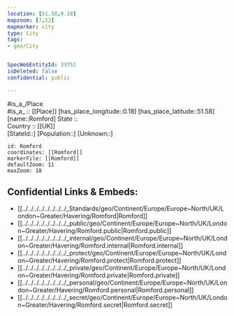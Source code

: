 ```yaml
---
location: [51.58,0.18] 
mapzoom: [7,12] 
mapmarker: city 
type: City
tags:
- geo/City


SpocWebEntityId: 33751
isDeleted: false
confidential: public

---
```

#is_a_/Place  
#is_a_ :: [[Place]] 
[has_place_longitude::0.18] 
[has_place_latitude::51.58] 
[name::Romford] 
State ::  
Country :: [[UK]]  
[StateId::] 
[Population::] 
[Unknown::] 


```leaflet
id: Romford
coordinates: [[Romford]] 
markerFile: [[Romford]] 
defaultZoom: 11 
maxZoom: 18
```


## Confidential Links & Embeds: 
- [[../../../../../../../../_Standards/geo/Continent/Europe/Europe~North/UK/London~Greater/Havering/Romford|Romford]] 
- [[../../../../../../../../_public/geo/Continent/Europe/Europe~North/UK/London~Greater/Havering/Romford.public|Romford.public]] 
- [[../../../../../../../../_internal/geo/Continent/Europe/Europe~North/UK/London~Greater/Havering/Romford.internal|Romford.internal]] 
- [[../../../../../../../../_protect/geo/Continent/Europe/Europe~North/UK/London~Greater/Havering/Romford.protect|Romford.protect]] 
- [[../../../../../../../../_private/geo/Continent/Europe/Europe~North/UK/London~Greater/Havering/Romford.private|Romford.private]] 
- [[../../../../../../../../_personal/geo/Continent/Europe/Europe~North/UK/London~Greater/Havering/Romford.personal|Romford.personal]] 
- [[../../../../../../../../_secret/geo/Continent/Europe/Europe~North/UK/London~Greater/Havering/Romford.secret|Romford.secret]] 
